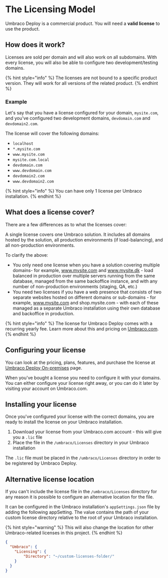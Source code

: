 # The Licensing Model

Umbraco Deploy is a commercial product. You will need a **valid license** to use the product.

## How does it work?

Licenses are sold per domain and will also work on all subdomains. With every license, you will also be able to configure two development/testing domains.

{% hint style="info" %}
The licenses are not bound to a specific product version. They will work for all versions of the related product.
{% endhint %}

### Example

Let's say that you have a license configured for your domain, `mysite.com`, and you've configured two development domains, `devdomain.com` and `devdomain2.com`.

The license will cover the following domains:

* `localhost`
* `*.mysite.com`
* `www.mysite.com`
* `mysite.com.local`
* `devdomain.com`
* `www.devdomain.com`
* `devdomain2.com`
* `www.devdomain2.com`

{% hint style="info" %}
You can have only 1 license per Umbraco installation.
{% endhint %}

## What does a license cover?

There are a few differences as to what the licenses cover:

A single license covers one Umbraco solution. It includes all domains hosted by the solution, all production environments (if load-balancing), and all non-production environments.

To clarify the above:

* You only need one license when you have a solution covering multiple domains- for example, www.mysite.com and www.mysite.dk - load balanced in production over multiple servers running from the same database, managed from the same backoffice instance, and with any number of non-production environments (staging, QA, etc.)
* You need two licenses if you have a web presence that consists of two separate websites hosted on different domains or sub-domains - for example, www.mysite.com and shop.mysite.com - with each of these managed as a separate Umbraco installation using their own database and backoffice in production.

{% hint style="info" %}
The license for Umbraco Deploy comes with a recurring yearly fee. Learn more about this and pricing on [Umbraco.com](https://umbraco.com/products/umbraco-deploy/).
{% endhint %}

## Configuring your license

You can look at the pricing, plans, features, and purchase the license at [Umbraco Deploy On-premises](https://umbraco.com/products/add-ons/deploy/umbraco-deploy-on-premises/) page.

When you've bought a license you need to configure it with your domains. You can either configure your license right away, or you can do it later by visiting your account on Umbraco.com.

## Installing your license

Once you've configured your license with the correct domains, you are ready to install the license on your Umbraco installation.

1. Download your license from your Umbraco.com account - this will give you a `.lic` file
2. Place the file in the `/umbraco/Licenses` directory in your Umbraco installation

The `.lic` file must be placed in the `/umbraco/Licenses` directory in order to be registered by Umbraco Deploy.

## Alternative license location

If you can't include the license file in the `/umbraco/Licenses` directory for any reason it is possible to configure an alternative location for the file.

It can be configured in the Umbraco installation's `appSettings.json` file by adding the following appSetting. The value contains the path of your custom license directory relative to the root of your Umbraco installation.

{% hint style="warning" %}
This will also change the location for other Umbraco-related licenses in this project.
{% endhint %}

```json
{
  "Umbraco": {
    "Licensing": {
        "Directory": "~/custom-licenses-folder/"
    }
  }
}
```
